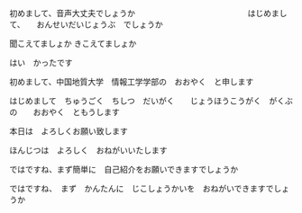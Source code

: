 初めまして、音声大丈夫でしょうか　　　　　　　　　　　　　　
はじめまして、　　おんせいだいじょうぶ　でしょうか

聞こえてましょか
きこえてましょか

はい　かったです

初めまして、中国地質大学　情報工学学部の　おおやく　と申します

はじめまして　ちゅうごく　ちしつ　だいがく　　じょうほうこうがく　がくぶの　　おおやく　ともうします

本日は　よろしくお願い致します

ほんじつは　よろしく　おねがいいたします

ではですね、まず簡単に　自己紹介をお願いできますでしょうか

ではですね、　まず　かんたんに　じこしょうかいを　おねがいできますでしょうか







